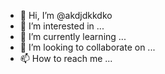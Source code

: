 - 👋 Hi, I’m @akdjdkkdko
- 👀 I’m interested in ...
- 🌱 I’m currently learning ...
- 💞️ I’m looking to collaborate on ...
- 📫 How to reach me ...

<!---
akdjdkkdko/akdjdkkdko is a ✨ special ✨ repository because its `README.md` (this file) appears on your GitHub profile.
You can click the Preview link to take a look at your changes.
--->
